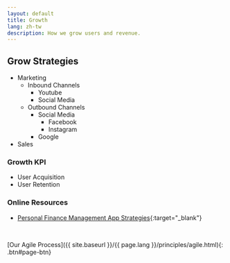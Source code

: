 ```yaml
---
layout: default
title: Growth
lang: zh-tw
description: How we grow users and revenue.
---
```


## Grow Strategies

* Marketing
  * Inbound Channels
    * Youtube
    * Social Media
  * Outbound Channels
    * Social Media
      * Facebook
      * Instagram
    * Google
* Sales

### Growth KPI

* User Acquisition
* User Retention

### Online Resources

* [Personal Finance Management App Strategies](https://www.cbinsights.com/research/personal-finance-apps-strategies/){:target="_blank"} 

<br>

[Our Agile Process]({{ site.baseurl }}/{{ page.lang }}/principles/agile.html){: .btn#page-btn}